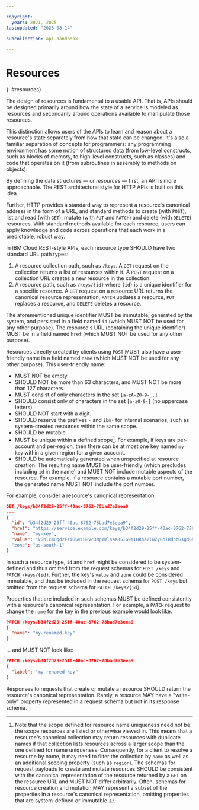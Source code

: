 ```yaml
---

copyright:
  years: 2021, 2025
lastupdated: "2025-08-14"

subcollection: api-handbook

---
```


# Resources
{: #resources}

The design of resources is fundamental to a usable API. That is, APIs should be designed primarily
around how the state of a service is modeled as resources and secondarily around operations
available to manipulate those resources.

This distinction allows users of the APIs to learn and reason about a resource's state separately
from how that state can be changed. It's also a familiar separation of concepts for programmers:
any programming environment has some notion of structured data (from low-level constructs, such as
blocks of memory, to high-level constructs, such as classes) and code that operates on it (from
subroutines in assembly to methods on objects).

By defining the data structures — or _resources_ — first, an API is more approachable. The REST
architectural style for HTTP APIs is built on this idea.

Further, HTTP provides a standard way to represent a resource's canonical address in the form of a
URL, and standard methods to create (with `POST`), list and read (with `GET`), mutate (with `PUT`
and `PATCH`) and delete (with `DELETE`) resources. With standard methods available for each
resource, users can apply knowledge and code across operations that each work in a predictable,
robust way.

In IBM Cloud REST-style APIs, each resource type SHOULD have two standard URL path types:

1. A resource collection path, such as `/keys`. A `GET` request on the collection returns a list of
   resources within it. A `POST` request on a collection URL creates a new resource in the
   collection.
2. A resource path, such as `/keys/{id}` where `{id}` is a unique identifier for a specific
   resource. A `GET` request on a resource URL returns the canonical resource representation,
   `PATCH` updates a resource, `PUT` replaces a resource, and `DELETE` deletes a resource.

The aforementioned unique identifier MUST be immutable, generated by the system, and persisted in a
field named `id` (which MUST NOT be used for any other purpose). The resource's URL (containing the
unique identifier) MUST be in a field named `href` (which MUST NOT be used for any other purpose).

Resources directly created by clients using `POST` MUST also have a user-friendly name in a field
named `name` (which MUST NOT be used for any other purpose). This user-friendly name:

- MUST NOT be empty.
- SHOULD NOT be more than 63 characters, and MUST NOT be more than 127 characters.
- MUST consist of only characters in the set `[a-zA-Z0-9-_.]`
- SHOULD consist only of characters in the set `[a-z0-9-]` (no uppercase letters).
- SHOULD NOT start with a digit.
- SHOULD reserve the prefixes `-` and `ibm-` for internal scenarios, such as system-created
  resources within the same scope.
- SHOULD be mutable.
- MUST be unique within a defined scope[^defined-scope]. For example, if keys are per-account and
  per-region, then there can be at most one key named `my-key` within a given region for a given
  account.
- SHOULD be automatically generated when unspecified at resource creation.  The resulting name
  MUST be user-friendly (which precludes including `id` in the name) and MUST NOT include mutable
  aspects of the resource. For example, if a resource contains a mutable port number, the generated
  name MUST NOT include the port number.

[^defined-scope]: Note that the scope defined for resource name uniqueness need not be the scope resources are listed or otherwise viewed in. This means that a resource's canonical collection may return resources with duplicate names if that collection lists resources across a larger scope than the one defined for name uniqueness. Consequently, for a client to resolve a resource by name, it may need to filter the collection by `name` as well as an additional scoping property (such as `region`).
The schemas for request payloads to create and mutate resources SHOULD be consistent with the
canonical representation of the resource returned by a `GET` on the resource URL and MUST NOT differ
arbitrarily. Often, schemas for resource creation and mutation MAY represent a subset of the
properties in a resource's canonical representation, omitting properties that are system-defined or
immutable.

For example, consider a resource's canonical representation:

```json
GET /keys/b34f2d29-25ff-40ac-8762-78bad7e3eea9
---
{
  "id": "b34f2d29-25ff-40ac-8762-78bad7e3eea9",
  "href": "https://service.example.com/keys/b34f2d29-25ff-40ac-8762-78bad7e3eea9",
  "name": "my-key",
  "value": "VGhlcmUgd2FzIG5vIHBvc3NpYmlsaXR5IG9mIHRha2luZyBhIHdhbGsgdGhhdCBkYXkuIFdlIGhhZCBiZWVuIHdhbmRlcmluZywgaW5kZWVkLCBpbiB0aGUgbGVhZmxlc3Mgc2hydWJiZXJ5IGFuIGhvdXIgaW4gdGhlIG1vcm5pbmc7IGJ1dCBzaW5jZSBkaW5uZXIgKE1ycy4gUmVlZCwgd2hlbiB0aGVyZSB3YXMgbm8gY29tcGFueSwgZGluZWQgZWFybHkpIHRoZSBjb2xkIHdpbnRlciB3aW5kIGhhZCBicm91Z2h0IHdpdGggaXQgY2xvdWRzIHNvIHNvbWJyZSwgYW5kIGEgcmFpbiBzbyBwZW5ldHJhdGluZywgdGhhdCBmdXJ0aGVyIG91dGRvb3IgZXhlcmNpc2Ugd2FzIG5vdyBvdXQgb2YgdGhlIHF1ZXN0aW9uLg=="
  "zone": "us-south-1"
}
```

In such a resource type, `id` and `href` might be considered to be system-defined and thus omitted
from the request schemas for `POST /keys` and `PATCH /keys/{id}`. Further, the key's `value` and
`zone` could be considered immutable, and thus be included in the request schema for `POST /keys`
but omitted from the request schema for `PATCH /keys/{id}`.

Properties that are included in such schemas MUST be defined consistently with a resource's
canonical representation. For example, a `PATCH` request to change the `name` for the key in the
previous example would look like:

```json
PATCH /keys/b34f2d29-25ff-40ac-8762-78bad7e3eea9
{
  "name": "my-renamed-key"
}
```

... and MUST NOT look like:

```json
PATCH /keys/b34f2d29-25ff-40ac-8762-78bad7e3eea9
{
  "label": "my-renamed-key"
}
```

Responses to requests that create or mutate a resource SHOULD return the resource's canonical
representation. Rarely, a resource MAY have a "write-only" property represented in a request schema
but not in its response schema.
